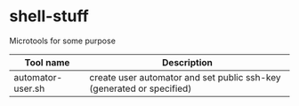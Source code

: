 # shell-stuff
Microtools for some purpose

|Tool name| Description |
| ---- | ---- |
|automator-user.sh| create user automator and set public ssh-key (generated or specified)|

